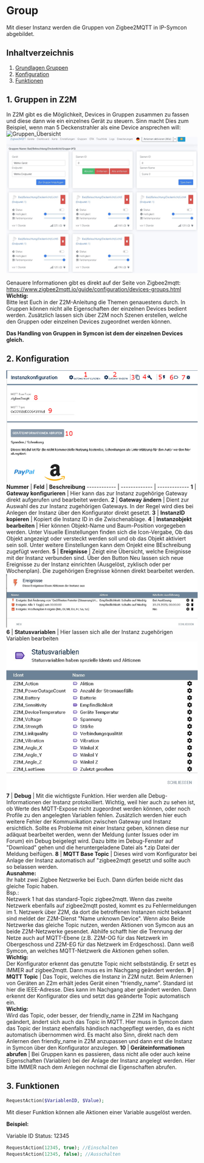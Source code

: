 # Group
   Mit dieser Instanz werden die Gruppen von Zigbee2MQTT in IP-Symcon abgebildet.

   ## Inhaltverzeichnis
   1. [Grundlagen Gruppen](#1-Gruppen)
   2. [Konfiguration](#2-konfiguration)
   3. [Funktionen](#3-funktionen)

   ## 1. Gruppen in Z2M
   In Z2M gibt es die Möglichkeit, Devices in Gruppen zusammen zu fassen und diese dann wie ein einzelnes Gerät zu steuern. Sinn macht Dies zum Beispiel, wenn man 5 Deckenstrahler als eine Device ansprechen will:
   ![Gruppen_Übersicht](/docs/pictures/Gruppen_Z2M_Übersicht.jpg)
   ![Gruppen_datails](/docs/pictures/Gruppen_Z2M_Details.jpg)

   Genauere Informationen gibt es direkt auf der Seite von Zigbee2mqtt: https://www.zigbee2mqtt.io/guide/configuration/devices-groups.html<br>**Wichtig:**<br>Bitte lest Euch in der Z2M-Anleitung die Themen genauestens durch. In Gruppen können nicht alle Eigenschaften der einzelnen Devices bedient werden. Zusätzlich lassen sich über Z2M noch Szenen erstellen, welche den Gruppen oder einzelnen Devices zugeordnet werden können.

   **Das Handling von Gruppen in Symcon ist dem der einzelnen Devices gleich.**

   ## 2. Konfiguration

   ![Konfiguration Device](/docs/pictures/Device_Konfiguration.jpg)
   **Nummer** | **Feld** | **Beschreibung**
   ------------ | ------------- | -------------
   **1** | **Gateway konfigurieren** | Hier kann das zur Instanz zugehörige Gateway direkt aufgerufen und bearbeitet werden.
   **2** | **Gateway ändern** | Dient zur Auswahl des zur Instanz zugehörigen Gateways. In der Regel wird dies bei Anlegen der Instanz über den Konfigurator direkt gesetzt.
   **3** | **InstanzID kopieren** | Kopiert die Instanz ID in die Zwischenablage.
   **4** | **Instanzobjekt bearbeiten** | Hier können Objekt-Name und Baum-Position vorgegeben werden. Unter Visuelle Einstellungen finden sich die Icon-Vergabe, Ob das Objekt angezeigt oder versteckt werden soll und ob das Objekt aktiviert sein soll. Unter weitere Einstellungen kann dem Onjekt eine BEschreibung zugefügt werden.
   **5** | **Ereignisse** | Zeigt eine Übersicht, welche Ereignisse mit der Instanz verbunden sind. Über den Button Neu lassen sich neue Ereignisse zu der Instanz einrichten (Ausgelöst, zyklisch oder per Wochenplan). Die zugehörigen Eregnisse können direkt bearbeitet werden. ![Ereignisse](/docs/pictures/Device_Ereignisse.jpg)
   **6** | **Statusvariablen** | Hier lassen sich alle der Instanz zugehörigen Variablen bearbeiten ![Variablen](/docs/pictures/device_statusvariablen.jpg)
   **7** | **Debug** | Mit die wichtigste Funktion. Hier werden alle Debug-Informationen der Instanz protokolliert. Wichtig, weil hier auch zu sehen ist, ob Werte des MQTT-Expose nicht zugeordnet werden können, oder noch Profile zu den angelegten Variablen fehlen. Zusätzlich werden hier euch weitere Fehler der Kommunikation zwischen Gateway und Instanz ersichtlich. Sollte es Probleme mit einer Instanz geben, können diese nur adäquat bearbeitet werden, wenn der Meldung (unter Issues oder im Forum) ein Debug beigelegt wird. Dazu bitte im Debug-Fenster auf "Download" gehen und die heruntergeladene Datei als *.zip Datei der Meldung beifügen.
   **8** | **MQTT Base Topic** | Dieses wird vom Konfigurator bei Anlage der Instanz automatisch auf "zigbee2mqtt gesetzt und sollte auch so belassen werden. <br> **Ausnahme:** <br> Ihr habt zwei Zigbee Netzwerke bei Euch. Dann dürfen beide nicht das gleiche Topic haben. <br> Bsp.:<br> Netzwerk 1 hat das standard-Topic zigbee2mqtt. Wenn das zweite Netzwerk ebenfalls auf zigbee2mqtt posted, kommt es zu Fehlermeldungen im 1. Netzwerk über Z2M, da dort die betroffenen Instanzen nicht bekannt sind meldet der Z2M-Dienst "Name unknown Device". Wenn also Beide Netzwerke das gleiche Topic nutzen, werden Aktionen von Symcon aus an beide Z2M-Netzwerke gesendet. Abhilfe schafft hier die Trennung der Netze auch auf MQTT-Ebene (z.B. Z2M-OG für das Netzwerk im Obergeschoss und Z2M-EG für das Netzwerk im Erdgeschoss). Dann weiß Symcon, an welches MQTT-Netzwerk die Aktionen gehen sollen. <br> **Wichtig:** <br>Der Konfigurator erkennt das genutzte Topic nicht selbstständig. Er setzt es IMMER auf zigbee2mqtt. Dann muss es im Nachgang geändert werden.
   **9** | **MQTT Topic** | Das Topic, welches die Instanz in Z2M nutzt. Beim Anlernen von Geräten an Z2m erhält jedes Gerät einen "friendly_name". Standard ist hier die IEEE-Adresse. Dies kann im Nachgang aber geändert werden. Dann erkennt der Konfigurator dies und setzt das geänderte Topic automatisch ein. <br> **Wichtig:** <br>Wird das Topic, oder besser, der friendly_name in Z2M im Nachgang geändert, ändert sich auch das Topic in MQTT. Hier muss in Symcon dann das Topic der Instanz ebenfalls händisch nachgepflegt werden, da es nicht automatisch übernommen wird. Es macht also Sinn, direkt nach dem Anlernen den friendly_name in Z2M anzupassen und dann erst die Instanz in Symcon über den Konfigurator anzulegen.
   **10** | **Geräteinformationen abrufen** | Bei Gruppen kann es passieren, dass nicht alle oder auch keine Eigenschaften (Variablen) bei der Anlage der Instanz angelegt werden. Hier bitte IMMER nach dem Anlegen nochmal die Eigenschaften abrufen.
   ## 3. Funktionen

   ```php
   RequestAction($VariablenID, $Value);
   ```
   Mit dieser Funktion können alle Aktionen einer Variable ausgelöst werden.

   **Beispiel:**

   Variable ID Status: 12345
   ```php
   RequestAction(12345, true); //Einschalten
   RequestAction(12345, false); //Ausschalten
   ```